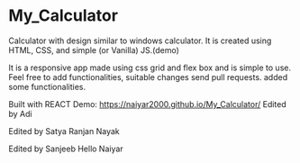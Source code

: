 # My_Calculator
Calculator with design similar to windows calculator. It is created using HTML, CSS, and simple (or Vanilla) JS.(demo)

It is a responsive app made using css grid and flex box and is simple to use.
Feel free to add functionalities, suitable changes send pull requests.
added some functionalities.

Built with REACT
Demo: https://naiyar2000.github.io/My_Calculator/
Edited by Adi

Edited by Satya Ranjan Nayak



Edited by Sanjeeb
Hello Naiyar
